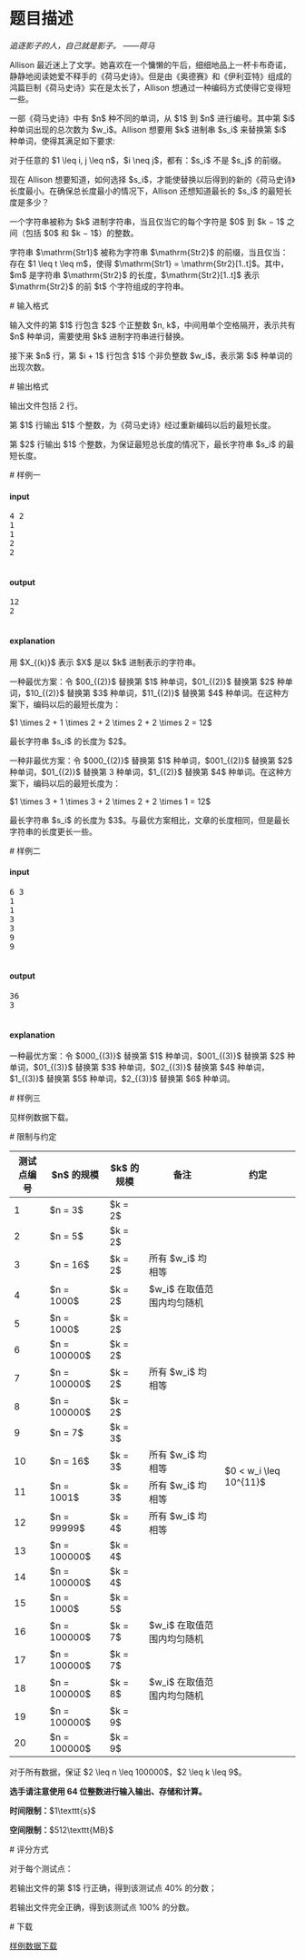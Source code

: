 # 题目描述

<p><em>追逐影子的人，自己就是影子。 ——荷马</em></p>
<p>Allison 最近迷上了文学。她喜欢在一个慵懒的午后，细细地品上一杯卡布奇诺，静静地阅读她爱不释手的《荷马史诗》。但是由《奥德赛》和《伊利亚特》组成的鸿篇巨制《荷马史诗》实在是太长了，Allison 想通过一种编码方式使得它变得短一些。</p>
<p>一部《荷马史诗》中有 $n$ 种不同的单词，从 $1$ 到 $n$ 进行编号。其中第 $i$ 种单词出现的总次数为 $w_i$。Allison 想要用 $k$ 进制串 $s_i$ 来替换第 $i$ 种单词，使得其满足如下要求:</p>
<p>对于任意的 $1 \leq i, j \leq n$，$i \neq j$，都有：$s_i$ 不是 $s_j$ 的前缀。</p>
<p>现在 Allison 想要知道，如何选择 $s_i$，才能使替换以后得到的新的《荷马史诗》长度最小。在确保总长度最小的情况下，Allison 还想知道最长的 $s_i$ 的最短长度是多少？</p>
<p>一个字符串被称为 $k$ 进制字符串，当且仅当它的每个字符是 $0$ 到 $k − 1$ 之间（包括 $0$ 和 $k − 1$）的整数。</p>
<p>字符串 $\mathrm{Str1}$ 被称为字符串 $\mathrm{Str2}$ 的前缀，当且仅当：存在 $1 \leq t \leq m$，使得 $\mathrm{Str1} = \mathrm{Str2}[1..t]$。其中，$m$ 是字符串 $\mathrm{Str2}$ 的长度，$\mathrm{Str2}[1..t]$ 表示 $\mathrm{Str2}$ 的前 $t$ 个字符组成的字符串。</p>
# 输入格式


<p>输入文件的第 $1$ 行包含 $2$ 个正整数 $n, k$，中间用单个空格隔开，表示共有 $n$ 种单词，需要使用 $k$ 进制字符串进行替换。</p>
<p>接下来 $n$ 行，第 $i + 1$ 行包含 $1$ 个非负整数 $w_i$，表示第 $i$ 种单词的出现次数。</p>
# 输出格式


<p>输出文件包括 2 行。</p>
<p>第 $1$ 行输出 $1$ 个整数，为《荷马史诗》经过重新编码以后的最短长度。</p>
<p>第 $2$ 行输出 $1$ 个整数，为保证最短总长度的情况下，最长字符串 $s_i$ 的最短长度。</p>
# 样例一


<h4>input</h4>
<pre>4 2
1
1
2
2

</pre>

<h4>output</h4>
<pre>12
2

</pre>

<h4>explanation</h4>
<p>用 $X_{(k)}$ 表示 $X$ 是以 $k$ 进制表示的字符串。</p>
<p>一种最优方案：令 $00_{(2)}$ 替换第 $1$ 种单词，$01_{(2)}$ 替换第 $2$ 种单词，$10_{(2)}$ 替换第 $3$ 种单词，$11_{(2)}$ 替换第 $4$ 种单词。在这种方案下，编码以后的最短长度为：</p>
<p>$1 \times 2 + 1 \times 2 + 2 \times 2 + 2 \times 2 = 12$</p>
<p>最长字符串 $s_i$ 的长度为 $2$。</p>
<p>一种非最优方案：令 $000_{(2)}$ 替换第 $1$ 种单词，$001_{(2)}$ 替换第 $2$ 种单词，$01_{(2)}$ 替换第 3 种单词，$1_{(2)}$ 替换第 $4$ 种单词。在这种方案下，编码以后的最短长度为：</p>
<p>$1 \times 3 + 1 \times 3 + 2 \times 2 + 2 \times 1 = 12$</p>
<p>最长字符串 $s_i$ 的长度为 $3$。与最优方案相比，文章的长度相同，但是最长字符串的长度更长一些。</p>
# 样例二


<h4>input</h4>
<pre>6 3
1
1
3
3
9
9

</pre>

<h4>output</h4>
<pre>36
3

</pre>

<h4>explanation</h4>
<p>一种最优方案：令 $000_{(3)}$ 替换第 $1$ 种单词，$001_{(3)}$ 替换第 $2$ 种单词，$01_{(3)}$ 替换第 $3$ 种单词，$02_{(3)}$ 替换第 $4$ 种单词，$1_{(3)}$ 替换第 $5$ 种单词，$2_{(3)}$ 替换第 $6$ 种单词。</p>
# 样例三


<p>见样例数据下载。</p>
# 限制与约定


<div class="table-responsive">
<table class="table table-bordered table-text-center table-vertical-middle"><thead><tr><th>测试点编号</th><th>$n$ 的规模</th><th>$k$ 的规模</th><th>备注</th><th>约定</th></tr></thead><tbody><tr><td>1</td><td>$n = 3$</td><td>$k = 2$</td><td></td><td rowspan="20">$0 &lt; w_i \leq 10^{11}$</td></tr><tr><td>2</td><td>$n = 5$</td><td>$k = 2$</td><td></td></tr><tr><td>3</td><td>$n = 16$</td><td>$k = 2$</td><td>所有 $w_i$ 均相等</td></tr><tr><td>4</td><td>$n = 1000$</td><td>$k = 2$</td><td>$w_i$ 在取值范围内均匀随机</td></tr><tr><td>5</td><td>$n = 1000$</td><td>$k = 2$</td><td></td></tr><tr><td>6</td><td>$n = 100000$</td><td>$k = 2$</td><td></td></tr><tr><td>7</td><td>$n = 100000$</td><td>$k = 2$</td><td>所有 $w_i$ 均相等</td></tr><tr><td>8</td><td>$n = 100000$</td><td>$k = 2$</td><td></td></tr><tr><td>9</td><td>$n = 7$</td><td>$k = 3$</td><td></td></tr><tr><td>10</td><td>$n = 16$</td><td>$k = 3$</td><td>所有 $w_i$ 均相等</td></tr><tr><td>11</td><td>$n = 1001$</td><td>$k = 3$</td><td>所有 $w_i$ 均相等</td></tr><tr><td>12</td><td>$n = 99999$</td><td>$k = 4$</td><td>所有 $w_i$ 均相等</td></tr><tr><td>13</td><td>$n = 100000$</td><td>$k = 4$</td><td></td></tr><tr><td>14</td><td>$n = 100000$</td><td>$k = 4$</td><td></td></tr><tr><td>15</td><td>$n = 1000$</td><td>$k = 5$</td><td></td></tr><tr><td>16</td><td>$n = 100000$</td><td>$k = 7$</td><td>$w_i$ 在取值范围内均匀随机</td></tr><tr><td>17</td><td>$n = 100000$</td><td>$k = 7$</td><td></td></tr><tr><td>18</td><td>$n = 100000$</td><td>$k = 8$</td><td>$w_i$ 在取值范围内均匀随机</td></tr><tr><td>19</td><td>$n = 100000$</td><td>$k = 9$</td><td></td></tr><tr><td>20</td><td>$n = 100000$</td><td>$k = 9$</td><td></td></tr></tbody></table></div>

<p>对于所有数据，保证 $2 \leq n \leq 100000$，$2 \leq k \leq 9$。</p>
<p><strong>选手请注意使用 64 位整数进行输入输出、存储和计算。</strong></p>
<p><strong>时间限制：</strong>$1\texttt{s}$</p>
<p><strong>空间限制：</strong>$512\texttt{MB}$</p>
# 评分方式


<p>对于每个测试点：</p>
<p>若输出文件的第 $1$ 行正确，得到该测试点 40% 的分数；</p>
<p>若输出文件完全正确，得到该测试点 100% 的分数。</p>
# 下载


<p><a href="/download.php?type=problem&amp;id=130">样例数据下载</a></p>
